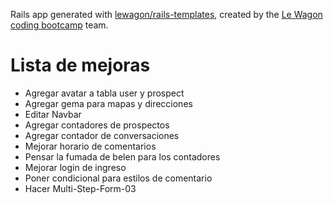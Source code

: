 Rails app generated with [lewagon/rails-templates](https://github.com/lewagon/rails-templates), created by the [Le Wagon coding bootcamp](https://www.lewagon.com) team.

# Lista de mejoras

+ Agregar avatar a tabla user y prospect
+ Agregar gema para mapas y direcciones
+ Editar Navbar
+ Agregar contadores de prospectos
+ Agregar contador de conversaciones
+ Mejorar horario de comentarios
+ Pensar la fumada de belen para los contadores
+ Mejorar login de ingreso
+ Poner condicional para estilos de comentario
+ Hacer Multi-Step-Form-03
